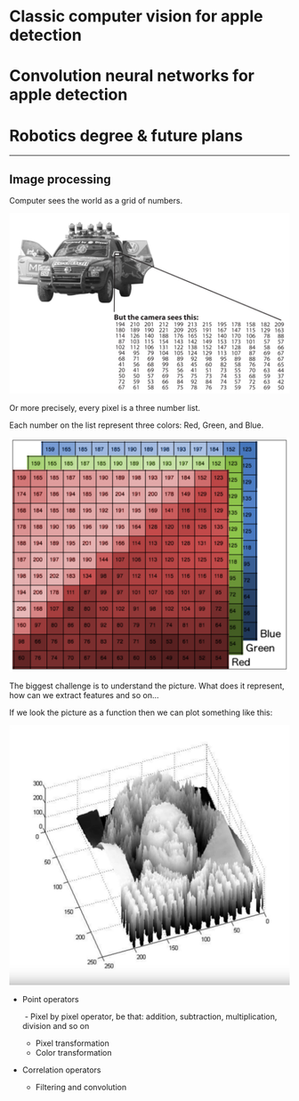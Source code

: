 # Classic computer vision for apple detection
# Convolution neural networks for apple detection
# Robotics degree & future plans

---

## Image processing

Computer sees the world as a grid of numbers.

![image_01](./assets/matrix_image.png)

Or more precisely, every pixel is a three number list. 

Each number on the list represent three colors: Red, Green, and Blue.

![image_01](./assets/image_rgb.png)

The biggest challenge is to understand the picture. What does it represent, how can we extract features and so on...

If we look the picture as a function then we can plot something like this:

![image_01](./assets/image_as_function.png)

- Point operators

  ​	- Pixel by pixel operator, be that: addition, subtraction, multiplication, division and so on

  - Pixel transformation
  - Color transformation

- Correlation operators
  - Filtering and convolution